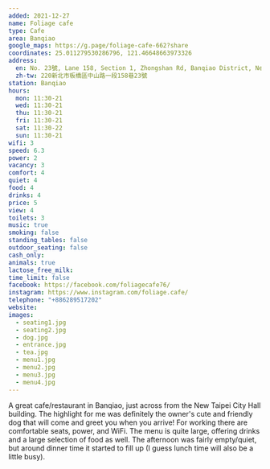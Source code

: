 ```yaml
---
added: 2021-12-27
name: Foliage cafe
type: Cafe
area: Banqiao
google_maps: https://g.page/foliage-cafe-662?share
coordinates: 25.011279530286796, 121.46648663973326
address:
  en: No. 23號, Lane 158, Section 1, Zhongshan Rd, Banqiao District, New Taipei City, 220
  zh-tw: 220新北市板橋區中山路一段158巷23號
station: Banqiao
hours:
  mon: 11:30-21
  wed: 11:30-21
  thu: 11:30-21
  fri: 11:30-21
  sat: 11:30-22
  sun: 11:30-21
wifi: 3
speed: 6.3
power: 2
vacancy: 3
comfort: 4
quiet: 4
food: 4
drinks: 4
price: 5
view: 4
toilets: 3
music: true
smoking: false
standing_tables: false
outdoor_seating: false
cash_only: 
animals: true
lactose_free_milk: 
time_limit: false
facebook: https://facebook.com/foliagecafe76/
instagram: https://www.instagram.com/foliage.cafe/
telephone: "+886289517202"
website: 
images:
  - seating1.jpg
  - seating2.jpg
  - dog.jpg
  - entrance.jpg
  - tea.jpg
  - menu1.jpg
  - menu2.jpg
  - menu3.jpg
  - menu4.jpg
---
```


A great cafe/restaurant in Banqiao, just across from the New Taipei City Hall building. The highlight for me was definitely the owner's cute and friendly dog that will come and greet you when you arrive! For working there are comfortable seats, power, and WiFi. The menu is quite large, offering drinks and a large selection of food as well. The afternoon was fairly empty/quiet, but around dinner time it started to fill up (I guess lunch time will also be a little busy).
